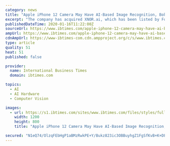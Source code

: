 ```yaml
---
category: news
title: "Apple iPhone 12 Camera May Have AI-Based Image Recognition, Bokeh Effect In Videos: Report"
excerpt: "The company has acquired XNOR.ai, which has been listed by Forbes as one of the most promising AI companies of 2019."
publishedDateTime: 2020-01-16T11:22:00Z
sourceUrl: https://www.ibtimes.com/apple-iphone-12-camera-may-have-ai-based-image-recognition-bokeh-effect-videos-report-2903533
ampUrl: https://www.ibtimes.com/apple-iphone-12-camera-may-have-ai-based-image-recognition-bokeh-effect-videos-report-2903533?amp=1
cdnAmpUrl: https://www-ibtimes-com.cdn.ampproject.org/c/s/www.ibtimes.com/apple-iphone-12-camera-may-have-ai-based-image-recognition-bokeh-effect-videos-report-2903533?amp=1
type: article
quality: 51
heat: 51
published: false

provider:
  name: International Business Times
  domain: ibtimes.com

topics:
  - AI
  - AI Hardware
  - Computer Vision

images:
  - url: https://s1.ibtimes.com/sites/www.ibtimes.com/files/styles/full/public/2019/02/28/gettyimages-apple-logo.jpg
    width: 1200
    height: 800
    title: "Apple iPhone 12 Camera May Have AI-Based Image Recognition, Bokeh Effect In Videos: Report"

secured: "N1eQ74/OlzqFEbHgP1aBMzRwkPE+Y/Bukz823ic3OBBuyhgZ1FgSfKvB+K+DF3N4sNsM4r7HgYTOSaGNTO6iDBR0FHtHHIU8Tv/qfK/OM0R8L+9M4N5WBu7mQx9jghRijYmrAjYJhNwqRf7CPmI3y12V46LgQpPTc7/16+onTJWHH+4OJfA35l25idTfU7JzNIIdATOZDdWiSkwvUmmfRAChH38nB4vl/6HG6KZE7lDSMiH1dUGVieemnXpysadBxQeekGvqQRxpGODuso4oTQ7srAege552Tw77jKtDO/sUUiQA0MGzdVYzlEXFZVM6KMf7fVnLVcwjQYZYQGf5pZoKEh8F27XTDetAuPOFtfmtSLGY4bjH1PcmoNlPOR8wldYCD6gFKJOd1MY8OXD4SEMdSBoAm/avT10pnfJlxVblaR8s54hXs5aKtvow6P3m/BmdqRKht0DrWnuLWLKLHg==;YTD2KP+OFhTKyneyMX95sA=="
---
```


